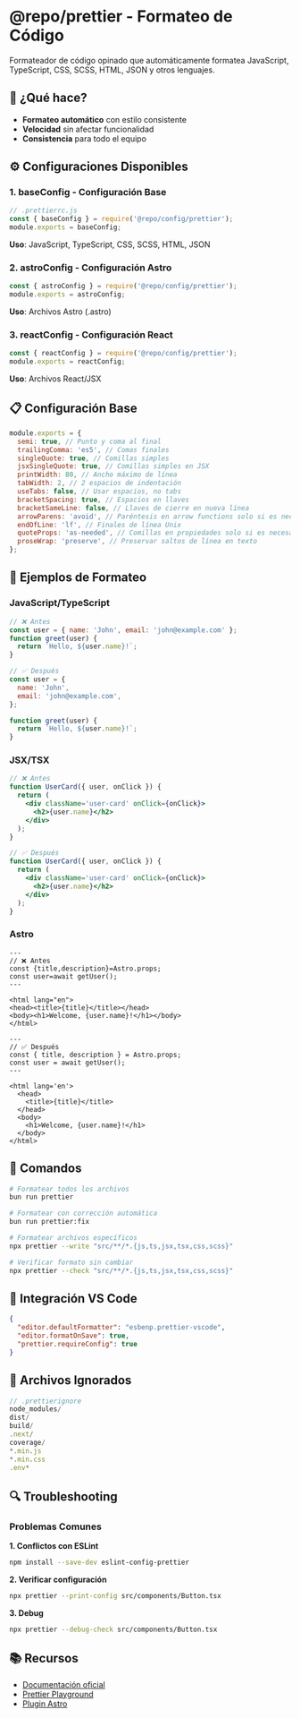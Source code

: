 # @repo/prettier - Formateo de Código

Formateador de código opinado que automáticamente formatea JavaScript, TypeScript, CSS, SCSS, HTML, JSON y otros lenguajes.

## 🎯 ¿Qué hace?

- **Formateo automático** con estilo consistente
- **Velocidad** sin afectar funcionalidad
- **Consistencia** para todo el equipo

## ⚙️ Configuraciones Disponibles

### 1. **baseConfig** - Configuración Base

```javascript
// .prettierrc.js
const { baseConfig } = require('@repo/config/prettier');
module.exports = baseConfig;
```

**Uso**: JavaScript, TypeScript, CSS, SCSS, HTML, JSON

### 2. **astroConfig** - Configuración Astro

```javascript
const { astroConfig } = require('@repo/config/prettier');
module.exports = astroConfig;
```

**Uso**: Archivos Astro (.astro)

### 3. **reactConfig** - Configuración React

```javascript
const { reactConfig } = require('@repo/config/prettier');
module.exports = reactConfig;
```

**Uso**: Archivos React/JSX

## 📋 Configuración Base

```javascript
module.exports = {
  semi: true, // Punto y coma al final
  trailingComma: 'es5', // Comas finales
  singleQuote: true, // Comillas simples
  jsxSingleQuote: true, // Comillas simples en JSX
  printWidth: 80, // Ancho máximo de línea
  tabWidth: 2, // 2 espacios de indentación
  useTabs: false, // Usar espacios, no tabs
  bracketSpacing: true, // Espacios en llaves
  bracketSameLine: false, // Llaves de cierre en nueva línea
  arrowParens: 'avoid', // Paréntesis en arrow functions solo si es necesario
  endOfLine: 'lf', // Finales de línea Unix
  quoteProps: 'as-needed', // Comillas en propiedades solo si es necesario
  proseWrap: 'preserve', // Preservar saltos de línea en texto
};
```

## 📝 Ejemplos de Formateo

### JavaScript/TypeScript

```javascript
// ❌ Antes
const user = { name: 'John', email: 'john@example.com' };
function greet(user) {
  return `Hello, ${user.name}!`;
}

// ✅ Después
const user = {
  name: 'John',
  email: 'john@example.com',
};

function greet(user) {
  return `Hello, ${user.name}!`;
}
```

### JSX/TSX

```jsx
// ❌ Antes
function UserCard({ user, onClick }) {
  return (
    <div className='user-card' onClick={onClick}>
      <h2>{user.name}</h2>
    </div>
  );
}

// ✅ Después
function UserCard({ user, onClick }) {
  return (
    <div className='user-card' onClick={onClick}>
      <h2>{user.name}</h2>
    </div>
  );
}
```

### Astro

```astro
---
// ❌ Antes
const {title,description}=Astro.props;
const user=await getUser();
---

<html lang="en">
<head><title>{title}</title></head>
<body><h1>Welcome, {user.name}!</h1></body>
</html>

---
// ✅ Después
const { title, description } = Astro.props;
const user = await getUser();
---

<html lang='en'>
  <head>
    <title>{title}</title>
  </head>
  <body>
    <h1>Welcome, {user.name}!</h1>
  </body>
</html>
```

## 🚀 Comandos

```bash
# Formatear todos los archivos
bun run prettier

# Formatear con corrección automática
bun run prettier:fix

# Formatear archivos específicos
npx prettier --write "src/**/*.{js,ts,jsx,tsx,css,scss}"

# Verificar formato sin cambiar
npx prettier --check "src/**/*.{js,ts,jsx,tsx,css,scss}"
```

## 🔧 Integración VS Code

```json
{
  "editor.defaultFormatter": "esbenp.prettier-vscode",
  "editor.formatOnSave": true,
  "prettier.requireConfig": true
}
```

## 📁 Archivos Ignorados

```javascript
// .prettierignore
node_modules/
dist/
build/
.next/
coverage/
*.min.js
*.min.css
.env*
```

## 🔍 Troubleshooting

### Problemas Comunes

**1. Conflictos con ESLint**

```bash
npm install --save-dev eslint-config-prettier
```

**2. Verificar configuración**

```bash
npx prettier --print-config src/components/Button.tsx
```

**3. Debug**

```bash
npx prettier --debug-check src/components/Button.tsx
```

## 📚 Recursos

- [Documentación oficial](https://prettier.io/)
- [Prettier Playground](https://prettier.io/playground/)
- [Plugin Astro](https://github.com/withastro/prettier-plugin-astro)
